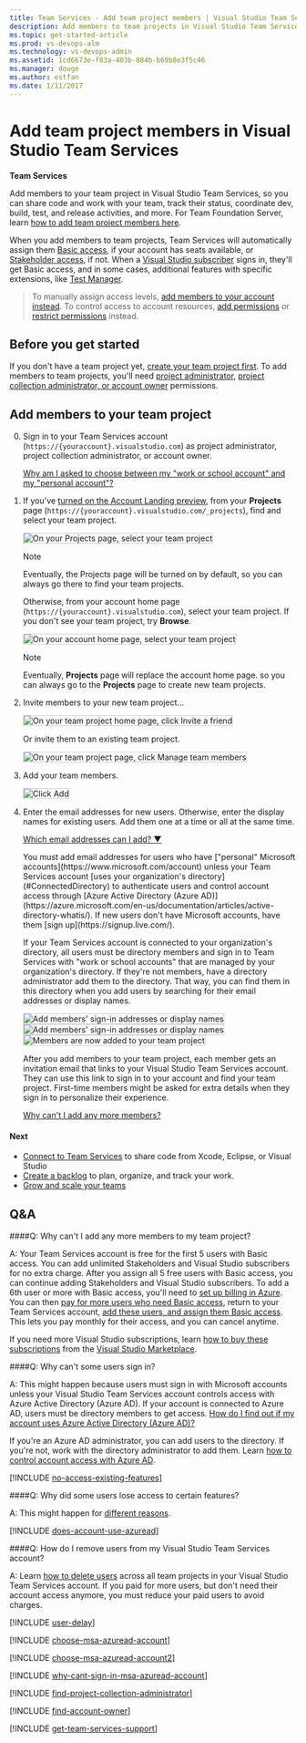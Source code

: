 ```yaml
---
title: Team Services - Add team project members | Visual Studio Team Services
description: Add members to team projects in Visual Studio Team Services (Visual Studio Online, VSTS, VSO)
ms.topic: get-started-article
ms.prod: vs-devops-alm
ms.technology: vs-devops-admin
ms.assetid: 1cd6673e-f83a-403b-884b-b69b8e3f5c46
ms.manager: douge
ms.author: estfan
ms.date: 1/11/2017
---
```


#	Add team project members in Visual Studio Team Services

**Team Services**

Add members to your team project in Visual Studio Team Services, 
so you can share code and work with your team, track their status, 
coordinate dev, build, test, and release activities, and more. 
For Team Foundation Server, learn [how to add team project members here](../add-users.md).

When you add members to team projects, 
Team Services will automatically assign them 
[Basic access](https://www.visualstudio.com/team-services/compare-features/), 
if your account has seats available, 
or [Stakeholder access](https://www.visualstudio.com/team-services/compare-features/), 
if not. When a [Visual Studio subscriber](https://www.visualstudio.com/products/subscriber-benefits-vs) 
signs in, they'll get Basic access, and in some cases, additional features with specific extensions, 
like [Test Manager](https://marketplace.visualstudio.com/items?itemName=ms.vss-testmanager-web). 

> To manually assign access levels, 
> [add members to your account instead](add-account-users-assign-access-levels-team-services.md). 
> To control access to account resources, 
> [add permissions](../add-users.md) or [restrict permissions](../restrict-access-tfs.md) instead.

## Before you get started

If you don't have a team project yet, 
[create your team project first](connect-to-visual-studio-team-services.md).
To add members to team projects, you'll need 
[project administrator](../add-administrator-tfs.md), 
[project collection administrator, or account owner](#find-pca-owner) permissions.

## Add members to your team project

0.	Sign in to your Team Services account 
(```https://{youraccount}.visualstudio.com```) 
as project administrator, project collection administrator, or account owner.

	[Why am I asked to choose between my "work or school account" and my "personal account"?](#ChooseOrgAcctMSAcct)

0.	If you've [turned on the Account Landing preview](../../connect/account-home-pages.md), 
from your **Projects** page (```https://{youraccount}.visualstudio.com/_projects```), 
find and select your team project.

	<img alt="On your Projects page, select your team project" src="../../_shared/_img/select-team-project-updated-ui.png" style="border: 1px solid #CCCCCC" />

	> [!NOTE]
	> Eventually, the Projects page will be turned on by default, 
	> so you can always go there to find your team projects. 

	Otherwise, from your account home page 
	(```https://{youraccount}.visualstudio.com```), 
	select your team project. If you don't see your team project, 
	try **Browse**.

	<img alt="On your account home page, select your team project" src="./_img/_shared/select-team-project-new-ui.png" style="border: 1px solid #CCCCCC" />

	> [!NOTE]
	> Eventually, **Projects** page will replace the account home page. 
	> so you can always go to the **Projects** page to create new team projects. 

0.	Invite members to your new team project...

    <img alt="On your team project home page, click Invite a friend" src="./_img/add-team-members/invite-team.png" style="border: 1px solid #CCCCCC" />

	Or invite them to an existing team project.

	<img alt="On your team project page, click Manage team members" src="./_img/add-team-members/invite-team-existing.png" style="border: 1px solid #CCCCCC" />

0.	Add your team members.
	 
	<img alt="Click Add" src="./_img/add-team-members/add-user.png" style="border: 1px solid #CCCCCC" />
	
0.	Enter the email addresses for new users. 
Otherwise, enter the display names for existing users. 
Add them one at a time or all at the same time.

	<p><a data-toggle="collapse" href="#expando-what-sign-in-address">Which email addresses can I add? &#x25BC;</a></p>
	<div class="collapse" id="expando-what-sign-in-address">
	<p>You must add email addresses for users who have 
	["personal" Microsoft accounts](https://www.microsoft.com/account) 
	unless your Team Services account 
	[uses your organization's directory](#ConnectedDirectory) 
	to authenticate users and control account access through 
	[Azure Active Directory (Azure AD)](https://azure.microsoft.com/en-us/documentation/articles/active-directory-whatis/). 
	If new users don't have Microsoft accounts, 
	have them [sign up](https://signup.live.com/).

 	<p>If your Team Services account is connected to your organization's directory, 
	all users must be directory members and sign in to Team Services 
    with "work or school accounts" that are managed by your organization's directory. 
	If they're not members, have a directory administrator add them to the directory. 
	That way, you can find them in this directory when you add users 
	by searching for their email addresses or display names.
	</div>
	
	<img alt="Add members' sign-in addresses or display names" src="./_img/add-team-members/add-user2.png" style="border: 1px solid #CCCCCC" />

	<img alt="Add members' sign-in addresses or display names" src="./_img/add-team-members/add-user2.png" style="border: 1px solid #CCCCCC" />

	<img alt="Members are now added to your team project" src="./_img/add-team-members/team-project-members.png" style="border: 1px solid #CCCCCC" /> 	

	After you add members to your team project, 
	each member gets an invitation email that 
	links to your Visual Studio Team Services account. 
	They can use this link to sign in to your account 
	and find your team project.
	First-time members might be asked for extra details 
	when they sign in to personalize their experience. 

	[Why can't I add any more members?](#cant-add-users)

####	Next

*	[Connect to Team Services](connect-to-visual-studio-team-services.md) to share code from Xcode, Eclipse, or Visual Studio
*	[Create a backlog](../../work/backlogs/create-your-backlog.md) to plan, organize, and track your work.
*	[Grow and scale your teams](../../work/scale/multiple-teams.md)

## Q&A

<!-- BEGINSECTION class="md-qanda" -->

<a name="cant-add-users"></a>
####Q:	Why can't I add any more members to my team project?

A:	Your Team Services account is free for the first 5 users with Basic access. 
You can add unlimited Stakeholders and Visual Studio subscribers for no extra charge. 
After you assign all 5 free users with Basic access, 
you can continue adding Stakeholders and Visual Studio subscribers. 
To add a 6th user or more with Basic access, 
you'll need to [set up billing in Azure](set-up-billing-for-your-account-vs.md). 
You can then [pay for more users who need Basic access](buy-basic-access-add-team-services-users.md), 
return to your Team Services account, 
[add these users, and assign them Basic access](add-account-users-assign-access-levels-team-services.md). 
This lets you pay monthly for their access, and you can cancel anytime.

If you need more Visual Studio subscriptions, 
learn [how to buy these subscriptions](../../marketplace/vs-subscriptions/buy-vs-subscriptions.md) 
from the [Visual Studio Marketplace](https://marketplace.visualstudio.com/subscriptions).

<a name="WhyCantSignIn"></a>

####Q:	Why can't some users sign in?

A:	This might happen because users must 
sign in with Microsoft accounts 
unless your Visual Studio Team Services account 
controls access with Azure Active Directory (Azure AD). 
If your account is connected to Azure AD, 
users must be directory members to get access. 
[How do I find out if my account uses Azure Active Directory (Azure AD)?](#ConnectedDirectory) 

If you're an Azure AD administrator, 
you can add users to the directory. If you're not, 
work with the directory administrator to add them. 
Learn [how to control account access with Azure AD](manage-organization-access-for-your-account-vs.md).

<a name="feature-access"></a>

[!INCLUDE [no-access-existing-features](../../_shared/qa-no-access-existing-features.md)]

####Q:	 Why did some users lose access to certain features?

A:	This might happen for [different reasons](add-account-users-assign-access-levels-team-services.md#stopped-features).  

<a name="ConnectedDirectory"></a>

[!INCLUDE [does-account-use-azuread](../../_shared/qa-does-account-use-azuread.md)]

<a name="RemovePeople"></a>

####Q:	How do I remove users from my Visual Studio Team Services account?

A:	Learn [how to delete users](add-account-users-assign-access-levels-team-services.md#delete-user) 
across all team projects in your Visual Studio Team Services account. 
If you paid for more users, but don't need their account access
anymore, you must reduce your paid users to avoid charges.

<a name="users-delay"></a>

[!INCLUDE [user-delay](../../_shared/qa-user-delay.md)]

<a name="ChooseOrgAcctMSAcct"></a>

[!INCLUDE [choose-msa-azuread-account](../../_shared/qa-choose-msa-azuread-account.md)]

[!INCLUDE [choose-msa-azuread-account2](../../_shared/qa-choose-msa-azuread-account2.md)]

[!INCLUDE [why-cant-sign-in-msa-azuread-account](../../_shared/qa-why-cant-sign-in-msa-azuread-account.md)]

<a name="find-pca-owner"></a>

[!INCLUDE [find-project-collection-administrator](../../_shared/qa-find-project-collection-administrator.md)]

[!INCLUDE [find-account-owner](../../_shared/qa-find-account-owner.md)]

<a name="get-support"></a>

[!INCLUDE [get-team-services-support](../../_shared/qa-get-team-services-support.md)]

<!-- ENDSECTION --> 
